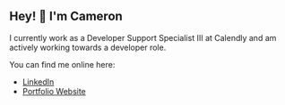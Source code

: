 ## Hey! 👋 I'm Cameron

I currently work as a Developer Support Specialist III at Calendly and am actively working towards a developer role.

You can find me online here:
<ul>
<li><a href="https://www.linkedin.com/in/cameronadrian/">LinkedIn</a></li>
<li><a href="https://cameron-adrian-portfolio.netlify.app/">Portfolio Website</a></li>
</ul>

<!--
**cameron-adrian/cameron-adrian** is a ✨ _special_ ✨ repository because its `README.md` (this file) appears on your GitHub profile.

Here are some ideas to get you started:

- 🔭 I’m currently working on ...
- 🌱 I’m currently learning ...
- 👯 I’m looking to collaborate on ...
- 🤔 I’m looking for help with ...
- 💬 Ask me about ...
- 📫 How to reach me: ...
- 😄 Pronouns: ...
- ⚡ Fun fact: ...
-->





